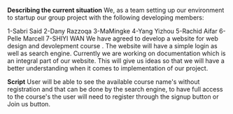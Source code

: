 __Describing the current situation__
We, as a team setting up our environment to startup our group project with the following developing members:

1-Sabri Said
2-Dany Razzoqa
3-MaMingke
4-Yang Yizhou
5-Rachid Aifar
6-Pelle Marcell
7-SHIYI WAN
We have agreed to develop a website for web design and devolepment course . The website will have a simple login as well as search engine. Currently we are working on documentation which is an integral part of our website. This will give us ideas so that we will have a better understanding when it comes to implementation of our project.

__Script__
User will be able to see the available course name's without registration and that can be done by the search engine, to have full access to the course's the user will need to register through the signup button or Join us button.